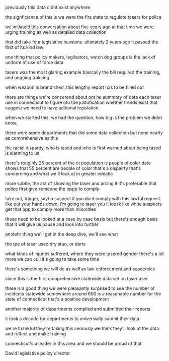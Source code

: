 previously this data didnt exist anywhere

the signficiance of this is
we were the firs state to regulate tasers for police

we initiateid this conversation about five years ago
at that time we were urging training 
as well as detailed data collection

that did take four legislative sessions.
ultimately 2 years ago it passed the first of its kind law

one thing that policy makers, legilsators, watch dog groups
is the lack of uniform of use of force data

tasers was the most glaring example
basically the bill required the training, and ongoing trakcing

when weapon is brandished, this lengthy report has to be filled out

there are things we're concerend about ont he summary of data
each taser use in connecticut to figure otu the justufication
whether trends exist
that suggest we need to have aditional legislation

when we started this, we had the question, how big is the problem
we didnt know, 

there were some departments that did some data collection but none nearly as comprehensive as this

the racial disparity, who is tased and who is first warned about being tased
is alarming to us

there's rouglhly 25 percent of the ct population is people of color
data shows that 55 percent are people of color
that's a dispairty that's concerning and what we'll look at in greater edeatla

more subtle, the act of showing the taser and arcing it
it's preferable that police first give someone the oppp to comply

take out, trigger, sayt o suspect if you dont comply with this lawful request
like put your hands down, i'm going to taser you
it loosk like white suspects get that opp to comply more than minorities

these need to be looked at a case by case basis but there's enough basis that it will give us pause and look into further

anotehr thing we'll get in the deep dive, we'll see what

the tpe of taser used
dry stun, or darts

what kinds of injuries suffered, where they were tasered
gender
there's a lot more we can cull
it's going to take some time

there's something we will do as well as law enforcement and academics

since this is the first cmoprehensive statewide data set on taser user

there is a good thing
we were pleasantly surprised to see the number of incidents statewide
somewhere around 600 is a reasonable number for the state of connecticut
that's a positive development

another
majority of departments complied and submitted their reports

it took a decade for departments to universially submit their data

we're thankful they're taking this seriously
we think they'll look at the data and reflect and make training

connecticut's a leader in this area and we should be proud of that


David legislative policy director